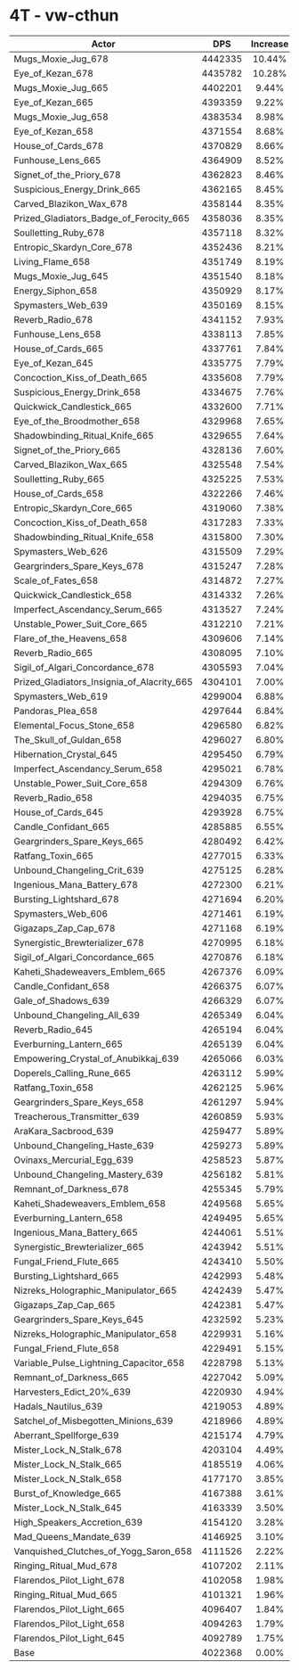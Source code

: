 # 4T - vw-cthun
| Actor | DPS | Increase |
|---|:---:|:---:|
|Mugs_Moxie_Jug_678|4442335|10.44%|
|Eye_of_Kezan_678|4435782|10.28%|
|Mugs_Moxie_Jug_665|4402201|9.44%|
|Eye_of_Kezan_665|4393359|9.22%|
|Mugs_Moxie_Jug_658|4383534|8.98%|
|Eye_of_Kezan_658|4371554|8.68%|
|House_of_Cards_678|4370829|8.66%|
|Funhouse_Lens_665|4364909|8.52%|
|Signet_of_the_Priory_678|4362823|8.46%|
|Suspicious_Energy_Drink_665|4362165|8.45%|
|Carved_Blazikon_Wax_678|4358144|8.35%|
|Prized_Gladiators_Badge_of_Ferocity_665|4358036|8.35%|
|Soulletting_Ruby_678|4357118|8.32%|
|Entropic_Skardyn_Core_678|4352436|8.21%|
|Living_Flame_658|4351749|8.19%|
|Mugs_Moxie_Jug_645|4351540|8.18%|
|Energy_Siphon_658|4350929|8.17%|
|Spymasters_Web_639|4350169|8.15%|
|Reverb_Radio_678|4341152|7.93%|
|Funhouse_Lens_658|4338113|7.85%|
|House_of_Cards_665|4337761|7.84%|
|Eye_of_Kezan_645|4335775|7.79%|
|Concoction_Kiss_of_Death_665|4335608|7.79%|
|Suspicious_Energy_Drink_658|4334675|7.76%|
|Quickwick_Candlestick_665|4332600|7.71%|
|Eye_of_the_Broodmother_658|4329968|7.65%|
|Shadowbinding_Ritual_Knife_665|4329655|7.64%|
|Signet_of_the_Priory_665|4328136|7.60%|
|Carved_Blazikon_Wax_665|4325548|7.54%|
|Soulletting_Ruby_665|4325225|7.53%|
|House_of_Cards_658|4322266|7.46%|
|Entropic_Skardyn_Core_665|4319060|7.38%|
|Concoction_Kiss_of_Death_658|4317283|7.33%|
|Shadowbinding_Ritual_Knife_658|4315800|7.30%|
|Spymasters_Web_626|4315509|7.29%|
|Geargrinders_Spare_Keys_678|4315247|7.28%|
|Scale_of_Fates_658|4314872|7.27%|
|Quickwick_Candlestick_658|4314332|7.26%|
|Imperfect_Ascendancy_Serum_665|4313527|7.24%|
|Unstable_Power_Suit_Core_665|4312210|7.21%|
|Flare_of_the_Heavens_658|4309606|7.14%|
|Reverb_Radio_665|4308095|7.10%|
|Sigil_of_Algari_Concordance_678|4305593|7.04%|
|Prized_Gladiators_Insignia_of_Alacrity_665|4304101|7.00%|
|Spymasters_Web_619|4299004|6.88%|
|Pandoras_Plea_658|4297644|6.84%|
|Elemental_Focus_Stone_658|4296580|6.82%|
|The_Skull_of_Guldan_658|4296027|6.80%|
|Hibernation_Crystal_645|4295450|6.79%|
|Imperfect_Ascendancy_Serum_658|4295021|6.78%|
|Unstable_Power_Suit_Core_658|4294309|6.76%|
|Reverb_Radio_658|4294035|6.75%|
|House_of_Cards_645|4293928|6.75%|
|Candle_Confidant_665|4285885|6.55%|
|Geargrinders_Spare_Keys_665|4280492|6.42%|
|Ratfang_Toxin_665|4277015|6.33%|
|Unbound_Changeling_Crit_639|4275125|6.28%|
|Ingenious_Mana_Battery_678|4272300|6.21%|
|Bursting_Lightshard_678|4271694|6.20%|
|Spymasters_Web_606|4271461|6.19%|
|Gigazaps_Zap_Cap_678|4271168|6.19%|
|Synergistic_Brewterializer_678|4270995|6.18%|
|Sigil_of_Algari_Concordance_665|4270876|6.18%|
|Kaheti_Shadeweavers_Emblem_665|4267376|6.09%|
|Candle_Confidant_658|4266375|6.07%|
|Gale_of_Shadows_639|4266329|6.07%|
|Unbound_Changeling_All_639|4265349|6.04%|
|Reverb_Radio_645|4265194|6.04%|
|Everburning_Lantern_665|4265139|6.04%|
|Empowering_Crystal_of_Anubikkaj_639|4265066|6.03%|
|Doperels_Calling_Rune_665|4263112|5.99%|
|Ratfang_Toxin_658|4262125|5.96%|
|Geargrinders_Spare_Keys_658|4261297|5.94%|
|Treacherous_Transmitter_639|4260859|5.93%|
|AraKara_Sacbrood_639|4259477|5.89%|
|Unbound_Changeling_Haste_639|4259273|5.89%|
|Ovinaxs_Mercurial_Egg_639|4258523|5.87%|
|Unbound_Changeling_Mastery_639|4256182|5.81%|
|Remnant_of_Darkness_678|4255345|5.79%|
|Kaheti_Shadeweavers_Emblem_658|4249568|5.65%|
|Everburning_Lantern_658|4249495|5.65%|
|Ingenious_Mana_Battery_665|4244061|5.51%|
|Synergistic_Brewterializer_665|4243942|5.51%|
|Fungal_Friend_Flute_665|4243410|5.50%|
|Bursting_Lightshard_665|4242993|5.48%|
|Nizreks_Holographic_Manipulator_665|4242439|5.47%|
|Gigazaps_Zap_Cap_665|4242381|5.47%|
|Geargrinders_Spare_Keys_645|4232592|5.23%|
|Nizreks_Holographic_Manipulator_658|4229931|5.16%|
|Fungal_Friend_Flute_658|4229491|5.15%|
|Variable_Pulse_Lightning_Capacitor_658|4228798|5.13%|
|Remnant_of_Darkness_665|4227042|5.09%|
|Harvesters_Edict_20%_639|4220930|4.94%|
|Hadals_Nautilus_639|4219053|4.89%|
|Satchel_of_Misbegotten_Minions_639|4218966|4.89%|
|Aberrant_Spellforge_639|4215174|4.79%|
|Mister_Lock_N_Stalk_678|4203104|4.49%|
|Mister_Lock_N_Stalk_665|4185519|4.06%|
|Mister_Lock_N_Stalk_658|4177170|3.85%|
|Burst_of_Knowledge_665|4167388|3.61%|
|Mister_Lock_N_Stalk_645|4163339|3.50%|
|High_Speakers_Accretion_639|4154120|3.28%|
|Mad_Queens_Mandate_639|4146925|3.10%|
|Vanquished_Clutches_of_Yogg_Saron_658|4111526|2.22%|
|Ringing_Ritual_Mud_678|4107202|2.11%|
|Flarendos_Pilot_Light_678|4102058|1.98%|
|Ringing_Ritual_Mud_665|4101321|1.96%|
|Flarendos_Pilot_Light_665|4096407|1.84%|
|Flarendos_Pilot_Light_658|4094263|1.79%|
|Flarendos_Pilot_Light_645|4092789|1.75%|
|Base|4022368|0.00%|

